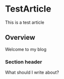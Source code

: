 # TestArticle

This is a test article

## Overview

Welcome to my blog

### Section header

What should I write about?
